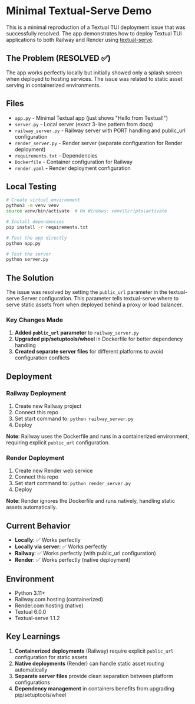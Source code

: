 # Minimal Textual-Serve Demo

This is a minimal reproduction of a Textual TUI deployment issue that was successfully resolved. The app demonstrates how to deploy Textual TUI applications to both Railway and Render using [textual-serve](https://github.com/Textualize/textual-serve).

## The Problem (RESOLVED ✅)

The app works perfectly locally but initially showed only a splash screen when deployed to hosting services. The issue was related to static asset serving in containerized environments.

## Files

- `app.py` - Minimal Textual app (just shows "Hello from Textual!")
- `server.py` - Local server (exact 3-line pattern from docs)
- `railway_server.py` - Railway server with PORT handling and public_url configuration
- `render_server.py` - Render server (separate configuration for Render deployment)
- `requirements.txt` - Dependencies
- `Dockerfile` - Container configuration for Railway
- `render.yaml` - Render deployment configuration

## Local Testing

```bash
# Create virtual environment
python3 -m venv venv
source venv/bin/activate  # On Windows: venv\Scripts\activate

# Install dependencies
pip install -r requirements.txt

# Test the app directly
python app.py

# Test the server
python server.py
```

## The Solution

The issue was resolved by setting the `public_url` parameter in the textual-serve Server configuration. This parameter tells textual-serve where to serve static assets from when deployed behind a proxy or load balancer.

### Key Changes Made

1. **Added `public_url` parameter** to `railway_server.py`
2. **Upgraded pip/setuptools/wheel** in Dockerfile for better dependency handling
3. **Created separate server files** for different platforms to avoid configuration conflicts

## Deployment

### Railway Deployment

1. Create new Railway project
2. Connect this repo
3. Set start command to: `python railway_server.py`
4. Deploy

**Note**: Railway uses the Dockerfile and runs in a containerized environment, requiring explicit `public_url` configuration.

### Render Deployment

1. Create new Render web service
2. Connect this repo
3. Set start command to: `python render_server.py`
4. Deploy

**Note**: Render ignores the Dockerfile and runs natively, handling static assets automatically.

## Current Behavior

- **Locally**: ✅ Works perfectly
- **Locally via server**: ✅ Works perfectly  
- **Railway**: ✅ Works perfectly (with public_url configuration)
- **Render**: ✅ Works perfectly (native deployment)

## Environment

- Python 3.11+
- Railway.com hosting (containerized)
- Render.com hosting (native)
- Textual 6.0.0
- Textual-serve 1.1.2

## Key Learnings

1. **Containerized deployments** (Railway) require explicit `public_url` configuration for static assets
2. **Native deployments** (Render) can handle static asset routing automatically
3. **Separate server files** provide clean separation between platform configurations
4. **Dependency management** in containers benefits from upgrading pip/setuptools/wheel
